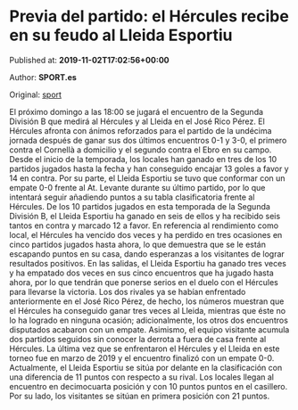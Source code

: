 
# Previa del partido: el Hércules recibe en su feudo al Lleida Esportiu

Published at: **2019-11-02T17:02:56+00:00**

Author: **SPORT.es**

Original: [sport](https://www.sport.es/es/noticias/segunda-division-b/previa-del-partido-el-hercules-recibe-en-su-feudo-al-lleida-esportiu-7711815)

El próximo domingo a las 18:00 se jugará el encuentro de la Segunda División B que medirá al Hércules y al Lleida en el José Rico Pérez.
El Hércules afronta con ánimos reforzados para el partido de la undécima jornada después de ganar sus dos últimos encuentros 0-1 y 3-0, el primero contra el Cornellà a domicilio y el segundo contra el Ebro en su campo. Desde el inicio de la temporada, los locales han ganado en tres de los 10 partidos jugados hasta la fecha y han conseguido encajar 13 goles a favor y 14 en contra.
Por su parte, el Lleida Esportiu se tuvo que conformar con un empate 0-0 frente al At. Levante durante su último partido, por lo que intentará seguir añadiendo puntos a su tabla clasificatoria frente al Hércules. De los 10 partidos jugados en esta temporada de la Segunda División B, el Lleida Esportiu ha ganado en seis de ellos y ha recibido seis tantos en contra y marcado 12 a favor.
En referencia al rendimiento como local, el Hércules ha vencido dos veces y ha perdido en tres ocasiones en cinco partidos jugados hasta ahora, lo que demuestra que se le están escapando puntos en su casa, dando esperanzas a los visitantes de lograr resultados positivos. En las salidas, el Lleida Esportiu ha ganado tres veces y ha empatado dos veces en sus cinco encuentros que ha jugado hasta ahora, por lo que tendrán que ponerse serios en el duelo con el Hércules para llevarse la victoria.
Los dos rivales ya se habían enfrentado anteriormente en el José Rico Pérez, de hecho, los números muestran que el Hércules ha conseguido ganar tres veces al Lleida, mientras que éste no lo ha logrado en ninguna ocasión; adicionalmente, los otros dos encuentros disputados acabaron con un empate. Asimismo, el equipo visitante acumula dos partidos seguidos sin conocer la derrota a fuera de casa frente al Hércules. La última vez que se enfrentaron el Hércules y el Lleida en este torneo fue en marzo de 2019 y el encuentro finalizó con un empate 0-0.
Actualmente, el Lleida Esportiu se sitúa por delante en la clasificación con una diferencia de 11 puntos con respecto a su rival. Los locales llegan al encuentro en decimocuarta posición y con 10 puntos puntos en el casillero. Por su lado, los visitantes se sitúan en primera posición con 21 puntos.

